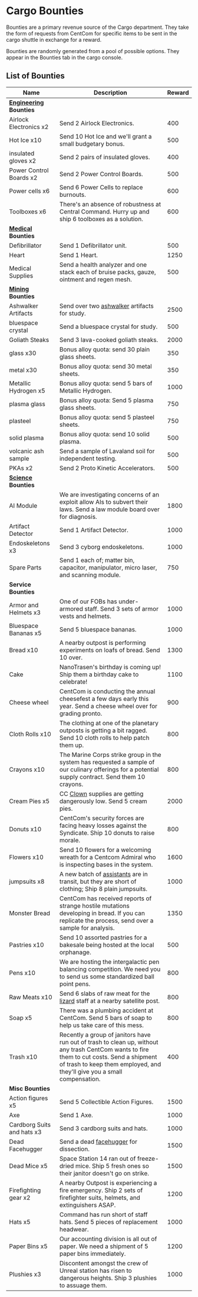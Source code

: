 # Cargo Bounties

Bounties are a primary revenue source of the Cargo department. They take the form of requests from CentCom for specific items to be sent in the cargo shuttle in exchange for a reward.

Bounties are randomly generated from a pool of possible options. They appear in the Bounties tab in the cargo console.

## List of Bounties

| Name                                        | Description                                                  | Reward |
| ------------------------------------------- | ------------------------------------------------------------ | ------ |
| **[Engineering](engineer.md)** **Bounties** |                                                              |        |
| Airlock Electronics x2                      | Send 2 Airlock Electronics.                                  | 400    |
| Hot Ice x10                                 | Send 10 Hot Ice and we'll grant a small budgetary bonus.     | 500    |
| insulated gloves x2                         | Send 2 pairs of insulated gloves.                            | 400    |
| Power Control Boards x2                     | Send 2 Power Control Boards.                                 | 500    |
| Power cells x6                              | Send 6 Power Cells to replace burnouts.                      | 600    |
| Toolboxes x6                                | There's an absence of robustness at Central Command. Hurry up and ship 6 toolboxes as a solution. | 600    |
| **[Medical](Medical-Doctor.md) Bounties**   |                                                              |        |
| Defibrillator                               | Send 1 Defibrillator unit.                                   | 500    |
| Heart                                       | Send 1 Heart.                                                | 1250   |
| Medical Supplies                            | Send a health analyzer and one stack each of bruise packs, gauze, ointment and regen mesh. | 500    |
| **[Mining](Shaft-Miner.md) Bounties**       |                                                              |        |
| Ashwalker Artifacts                         | Send over two [ashwalker](Ashwalker.md) artifacts for study. | 2500   |
| bluespace crystal                           | Send a bluespace crystal for study.                          | 500    |
| Goliath Steaks                              | Send 3 lava-cooked goliath steaks.                           | 2000   |
| glass x30                                   | Bonus alloy quota: send 30 plain glass sheets.               | 350    |
| metal x30                                   | Bonus alloy quota: send 30 metal sheets.                     | 350    |
| Metallic Hydrogen x5                        | Bonus alloy quota: send 5 bars of Metallic Hydrogen.         | 1000   |
| plasma glass                                | Bonus alloy quota: Send 5 plasma glass sheets.               | 750    |
| plasteel                                    | Bonus alloy quota: send 5 plasteel sheets.                   | 750    |
| solid plasma                                | Bonus alloy quota: send 10 solid plasma.                     | 500    |
| volcanic ash sample                         | Send a sample of Lavaland soil for independent testing.      | 500    |
| PKAs x2                                     | Send 2 Proto Kinetic Accelerators.                           | 500    |
| **[Science](Scientist.md) Bounties**        |                                                              |        |
| AI Module                                   | We are investigating concerns of an exploit allow AIs to subvert their laws. Send a law module board over for diagnosis. | 1800   |
| Artifact Detector                           | Send 1 Artifact Detector.                                    | 1000   |
| Endoskeletons x3                            | Send 3 cyborg endoskeletons.                                 | 1000   |
| Spare Parts                                 | Send 1 each of; matter bin, capacitor, manipulator, micro laser, and scanning module. | 750    |
| **Service Bounties**                        |                                                              |        |
| Armor and Helmets x3                        | One of our FOBs has under-armored staff. Send 3 sets of armor vests and helmets. | 1000   |
| Bluespace Bananas x5                        | Send 5 bluespace bananas.                                    | 1000   |
| Bread x10                                   | A nearby outpost is performing experiments on loafs of bread. Send 10 over. | 1300   |
| Cake                                        | NanoTrasen's birthday is coming up! Ship them a birthday cake to celebrate! | 1100   |
| Cheese wheel                                | CentCom is conducting the annual cheesefest a few days early this year. Send a cheese wheel over for grading pronto. | 900    |
| Cloth Rolls x10                             | The clothing at one of the planetary outposts is getting a bit ragged. Send 10 cloth rolls to help patch them up. | 800    |
| Crayons x10                                 | The Marine Corps strike group in the system has requested a sample of our culinary offerings for a potential supply contract. Send them 10 crayons. | 800    |
| Cream Pies x5                               | CC [Clown](clown.md) supplies are getting dangerously low. Send 5 cream pies. | 2000   |
| Donuts x10                                  | CentCom's security forces are facing heavy losses against the Syndicate. Ship 10 donuts to raise morale. | 800    |
| Flowers x10                                 | Send 10 flowers for a welcoming wreath for a Centcom Admiral who is inspecting bases in the system. | 1600   |
| jumpsuits x8                                | A new batch of [assistants](assistant.md) are in transit, but they are short of clothing; Ship 8 plain jumpsuits. | 1000   |
| Monster Bread                               | CentCom has received reports of strange hostile mutations developing in bread. If you can replicate the process, send over a sample for analysis. | 1350   |
| Pastries x10                                | Send 10 assorted pastries for a bakesale being hosted at the local orphanage. | 500    |
| Pens x10                                    | We are hosting the intergalactic pen balancing competition. We need you to send us some standardized ball point pens. | 800    |
| Raw Meats x10                               | Send 6 slabs of raw meat for the [lizard](Guide-to-player-species.md) staff at a nearby satellite post. | 800    |
| Soap x5                                     | There was a plumbing accident at CentCom. Send 5 bars of soap to help us take care of this mess. | 800    |
| Trash x10                                   | Recently a group of janitors have run out of trash to clean up, without any trash CentCom wants to fire them to cut costs. Send a shipment of trash to keep them employed, and they'll give you a small compensation. | 400    |
| **Misc Bounties**                           |                                                              |        |
| Action figures x5                           | Send 5 Collectible Action Figures.                           | 1500   |
| Axe                                         | Send 1 Axe.                                                  | 1000   |
| Cardborg Suits and hats x3                  | Send 3 cardborg suits and hats.                              | 1000   |
| Dead Facehugger                             | Send a dead [facehugger](xenomorph.md) for dissection.       | 1500   |
| Dead Mice x5                                | Space Station 14 ran out of freeze-dried mice. Ship 5 fresh ones so their janitor doesn't go on strike. | 1500   |
| Firefighting gear x2                        | A nearby Outpost is experiencing a fire emergency. Ship 2 sets of firefighter suits, helmets, and extinguishers ASAP. | 1200   |
| Hats x5                                     | Command has run short of staff hats. Send 5 pieces of replacement headwear. | 1000   |
| Paper Bins x5                               | Our accounting division is all out of paper. We need a shipment of 5 paper bins immediately. | 1200   |
| Plushies x3                                 | Discontent amongst the crew of Unreal station has risen to dangerous heights. Ship 3 plushies to assuage them. | 1000   |

